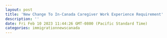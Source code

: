 ```yaml
---
layout: post
title: 'New Change To In-Canada Caregiver Work Experience Requirement'
description: ''
date: Fri Feb 10 2023 11:44:26 GMT-0800 (Pacific Standard Time)
categories: immigrationnewscanada
---
```


